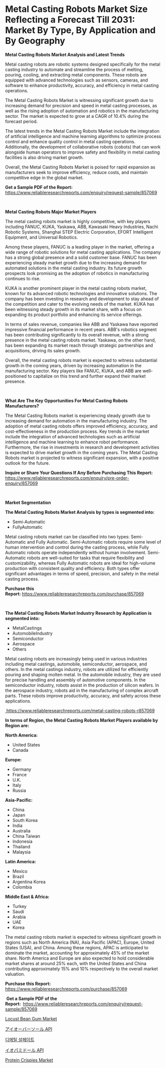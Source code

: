 <p><h1>Metal Casting Robots Market Size Reflecting a Forecast Till 2031: Market By Type, By Application and By Geography</h1></p><p><strong>Metal Casting Robots Market Analysis and Latest Trends</strong></p>
<p><p>Metal casting robots are robotic systems designed specifically for the metal casting industry to automate and streamline the process of melting, pouring, cooling, and extracting metal components. These robots are equipped with advanced technologies such as sensors, cameras, and software to enhance productivity, accuracy, and efficiency in metal casting operations. </p><p>The Metal Casting Robots Market is witnessing significant growth due to increasing demand for precision and speed in metal casting processes, as well as the rising adoption of automation and robotics in the manufacturing sector. The market is expected to grow at a CAGR of 10.4% during the forecast period.</p><p>The latest trends in the Metal Casting Robots Market include the integration of artificial intelligence and machine learning algorithms to optimize process control and enhance quality control in metal casting operations. Additionally, the development of collaborative robots (cobots) that can work alongside human operators to improve safety and flexibility in metal casting facilities is also driving market growth.</p><p>Overall, the Metal Casting Robots Market is poised for rapid expansion as manufacturers seek to improve efficiency, reduce costs, and maintain competitive edge in the global market.</p></p>
<p><strong>Get a Sample PDF of the Report:&nbsp;</strong> <a href="https://www.reliableresearchreports.com/enquiry/request-sample/857069">https://www.reliableresearchreports.com/enquiry/request-sample/857069</a></p>
<p>&nbsp;</p>
<p><strong>Metal Casting Robots Major Market Players</strong></p>
<p><p>The metal casting robots market is highly competitive, with key players including FANUC, KUKA, Yaskawa, ABB, Kawasaki Heavy Industries, Nachi Robotic Systems, Shanghai STEP Electric Corporation, EFORT Intelligent Equipment, and Universal Robotics.</p><p>Among these players, FANUC is a leading player in the market, offering a wide range of robotic solutions for metal casting applications. The company has a strong global presence and a solid customer base. FANUC has been experiencing steady market growth due to the increasing demand for automated solutions in the metal casting industry. Its future growth prospects look promising as the adoption of robotics in manufacturing continues to rise.</p><p>KUKA is another prominent player in the metal casting robots market, known for its advanced robotic technologies and innovative solutions. The company has been investing in research and development to stay ahead of the competition and cater to the evolving needs of the market. KUKA has been witnessing steady growth in its market share, with a focus on expanding its product portfolio and enhancing its service offerings.</p><p>In terms of sales revenue, companies like ABB and Yaskawa have reported impressive financial performance in recent years. ABB's robotics segment has been contributing significantly to its overall revenue, with a strong presence in the metal casting robots market. Yaskawa, on the other hand, has been expanding its market reach through strategic partnerships and acquisitions, driving its sales growth.</p><p>Overall, the metal casting robots market is expected to witness substantial growth in the coming years, driven by increasing automation in the manufacturing sector. Key players like FANUC, KUKA, and ABB are well-positioned to capitalize on this trend and further expand their market presence.</p></p>
<p>&nbsp;</p>
<p><strong>What Are The Key Opportunities For Metal Casting Robots Manufacturers?</strong></p>
<p><p>The Metal Casting Robots market is experiencing steady growth due to increasing demand for automation in the manufacturing industry. The adoption of metal casting robots offers improved efficiency, accuracy, and cost-effectiveness in the production process. Key trends in the market include the integration of advanced technologies such as artificial intelligence and machine learning to enhance robot performance. Furthermore, the rise in investments in research and development activities is expected to drive market growth in the coming years. The Metal Casting Robots market is projected to witness significant expansion, with a positive outlook for the future.</p></p>
<p><strong>Inquire or Share Your Questions If Any Before Purchasing This Report:</strong> <a href="https://www.reliableresearchreports.com/enquiry/pre-order-enquiry/857069">https://www.reliableresearchreports.com/enquiry/pre-order-enquiry/857069</a></p>
<p>&nbsp;</p>
<p><strong>Market Segmentation</strong></p>
<p><strong>The Metal Casting Robots Market Analysis by types is segmented into:</strong></p>
<p><ul><li>Semi-Automatic</li><li>FullyAutomatic</li></ul></p>
<p><p>Metal casting robots market can be classified into two types: Semi-Automatic and Fully Automatic. Semi-Automatic robots require some level of human intervention and control during the casting process, while Fully Automatic robots operate independently without human involvement. Semi-Automatic robots are well-suited for tasks that require flexibility and customizability, whereas Fully Automatic robots are ideal for high-volume production with consistent quality and efficiency. Both types offer significant advantages in terms of speed, precision, and safety in the metal casting process.</p></p>
<p><strong>Purchase this Report:&nbsp;</strong><a href="https://www.reliableresearchreports.com/purchase/857069">https://www.reliableresearchreports.com/purchase/857069</a></p>
<p>&nbsp;</p>
<p><strong>The Metal Casting Robots Market Industry Research by Application is segmented into:</strong></p>
<p><ul><li>MetalCastings</li><li>AutomobileIndustry</li><li>Semiconductor</li><li>Aerospace</li><li>Others</li></ul></p>
<p><p>Metal casting robots are increasingly being used in various industries including metal castings, automobile, semiconductor, aerospace, and others. In the metal castings industry, robots are utilized for efficiently pouring and shaping molten metal. In the automobile industry, they are used for precise handling and assembly of automotive components. In the semiconductor industry, robots assist in the production of silicon wafers. In the aerospace industry, robots aid in the manufacturing of complex aircraft parts. These robots improve productivity, accuracy, and safety across these applications.</p></p>
<p><a href="https://www.reliableresearchreports.com/metal-casting-robots-r857069">&nbsp;https://www.reliableresearchreports.com/metal-casting-robots-r857069</a></p>
<p><strong>In terms of Region, the Metal Casting Robots Market Players available by Region are:</strong></p>
<p>
    <p> <strong> North America: </strong>
        <ul>
            <li>United States</li>
            <li>Canada</li>
        </ul>
        </p> 
    <p> <strong> Europe: </strong>
        <ul>
            <li>Germany</li>
            <li>France</li>
            <li>U.K.</li>
            <li>Italy</li>
            <li>Russia</li>
        </ul>
        </p> 
    <p> <strong> Asia-Pacific: </strong>
        <ul>
            <li>China</li>
            <li>Japan</li>
            <li>South Korea</li>
            <li>India</li>
            <li>Australia</li>
            <li>China Taiwan</li>
            <li>Indonesia</li>
            <li>Thailand</li>
            <li>Malaysia</li>
        </ul>
        </p> 
    <p> <strong> Latin America: </strong>
        <ul>
            <li>Mexico</li>
            <li>Brazil</li>
            <li>Argentina Korea</li>
            <li>Colombia</li>
        </ul>
        </p> 
    <p> <strong> Middle East & Africa: </strong>
        <ul>
            <li>Turkey</li>
            <li>Saudi</li>
            <li>Arabia</li>
            <li>UAE</li>
            <li>Korea</li>
        </ul>
    </p>
    </p>
<p><p>The metal casting robots market is expected to witness significant growth in regions such as North America (NA), Asia Pacific (APAC), Europe, United States (USA), and China. Among these regions, APAC is anticipated to dominate the market, accounting for approximately 45% of the market share. North America and Europe are also expected to hold considerable market shares at around 25% each, with the United States and China contributing approximately 15% and 10% respectively to the overall market valuation.</p></p>
<p><strong>Purchase this Report: </strong><a href="https://www.reliableresearchreports.com/purchase/857069">https://www.reliableresearchreports.com/purchase/857069</a></p>
<p>&nbsp;<strong>Get a Sample PDF of the Report:&nbsp;&nbsp;</strong><a href="https://www.reliableresearchreports.com/enquiry/request-sample/857069">https://www.reliableresearchreports.com/enquiry/request-sample/857069</a></p>
<p><strong></strong></p>
<p><p><a href="https://github.com/angelajermaine/Market-Research-Report-List-4/blob/main/locust-bean-gum-market.md">Locust Bean Gum Market</a></p><p><a href="https://github.com/zjkmgcs938405/Market-Research-Report-List-2/blob/main/4620801153132.md">アイオーバーソール API</a></p><p><a href="https://github.com/apple8975768/Market-Research-Report-List-1/blob/main/9525230163580.md">디메틸 설페이트</a></p><p><a href="https://github.com/mohamedbakry57/Market-Research-Report-List-4/blob/main/1699227153131.md">イオパミドール API</a></p><p><a href="https://github.com/beatblasta/Market-Research-Report-List-4/blob/main/protein-crispies-market.md">Protein Crispies Market</a></p></p>